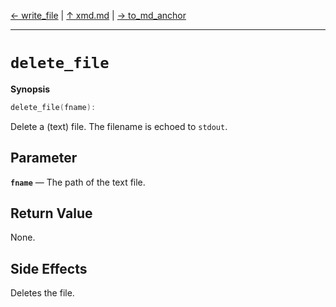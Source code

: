 [&#8592; write_file](xmd--write_file.md) | [&#8593; xmd.md](xmd.md) | [&#8594; to_md_anchor](xmd--to_md_anchor.md)
***

# `delete_file`
**Synopsis**

```cpp
delete_file(fname):
```

Delete a (text) file.
The filename is echoed to `stdout`.

## Parameter
**`fname`** &#8213; The path of the text file.  
## Return Value

None.

## Side Effects

Deletes the file.


